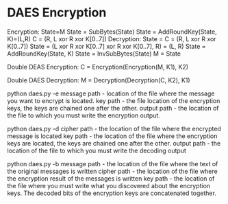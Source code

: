 # DAES Encryption

Encryption:
State=M
State = SubBytes(State)
State = AddRoundKey(State, K)=(L,R)
C = (R, L xor R xor K[0..7])
Decryption:
State = C = (R, L xor R xor K[0..7])
State = (L xor R xor K[0..7] xor R xor K[0..7], R) = (L, R)
State = AddRoundKey(State, K)
State = InvSubBytes(State)
M = State

Double DEAS Encryption:
C = Encryption(Encryption(M, K1), K2)

Double DAES Decryption:
M = Decryption(Decryption(C, K2), K1)


python daes.py -e <message path> <key path> <output path>
  message path - location of the file where the message you want to encrypt is located.
  key path - the file location of the encryption keys, the keys are chained one after the other.
  output path - the location of the file to which you must write the encryption output.

python daes.py -d <cipher path> <key path> <output path>
  cipher path - the location of the file where the encrypted message is located
  key path - the location of the file where the encryption keys are located, the keys are chained one after the other.
  output path - the location of the file to which you must write the decoding output

python daes.py -b <message1 path> <cipher1 path> <message2 path> <cipher2 path> <key path>
  message path - the location of the file where the text of the original messages is written
  cipher path - the location of the file where the encryption result of the messages is written
  key path - the location of the file where you must write what you discovered about the encryption keys. 
  The decoded bits of the encryption keys are concatenated together.
